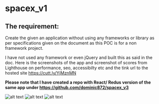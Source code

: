 # spacex_v1

## The requirement:
Create the given an application without using any frameworks or library as per specifications given on the document as this POC is for a non framework project.

I have not used any framework or even jQuery and built this as said in the doc.
Here is the screenshots of the app and screenshot of scores from Lighthouse on performance, seo, accessibilty etc and the tink url to the hosted site https://cutt.ly/YjMznMN

__Please note that I have created a repo with React/ Redus version of the same app under https://github.com/dominic872/spacex_v3__


![alt text](http://bestofhosts.com/spacex_v1/images/screen1.png)
![alt text](http://bestofhosts.com/spacex_v1/images/screen2.png)
![alt text](http://bestofhosts.com/spacex_v1/images/lighthouse.png)




